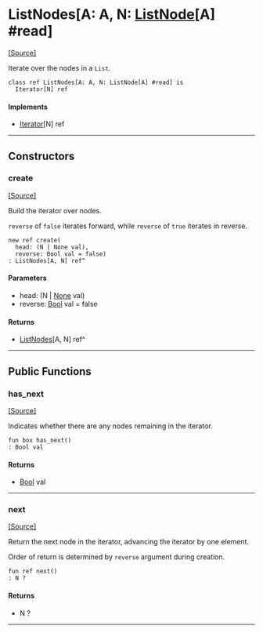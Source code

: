 # ListNodes\[A: A, N: [ListNode](collections-ListNode.md)\[A\] #read\]
<span class="source-link">[[Source]](src/collections/list.md#L-0-899)</span>

Iterate over the nodes in a `List`.


```pony
class ref ListNodes[A: A, N: ListNode[A] #read] is
  Iterator[N] ref
```

#### Implements

* [Iterator](builtin-Iterator.md)\[N\] ref

---

## Constructors

### create
<span class="source-link">[[Source]](src/collections/list.md#L-0-906)</span>


Build the iterator over nodes.

`reverse` of `false` iterates forward, while
`reverse` of `true` iterates in reverse.


```pony
new ref create(
  head: (N | None val),
  reverse: Bool val = false)
: ListNodes[A, N] ref^
```
#### Parameters

*   head: (N | [None](builtin-None.md) val)
*   reverse: [Bool](builtin-Bool.md) val = false

#### Returns

* [ListNodes](collections-ListNodes.md)\[A, N\] ref^

---

## Public Functions

### has_next
<span class="source-link">[[Source]](src/collections/list.md#L-0-916)</span>


Indicates whether there are any nodes remaining in the iterator.


```pony
fun box has_next()
: Bool val
```

#### Returns

* [Bool](builtin-Bool.md) val

---

### next
<span class="source-link">[[Source]](src/collections/list.md#L-0-922)</span>


Return the next node in the iterator, advancing the iterator by one element.

Order of return is determined by `reverse` argument during creation.


```pony
fun ref next()
: N ?
```

#### Returns

* N ?

---

